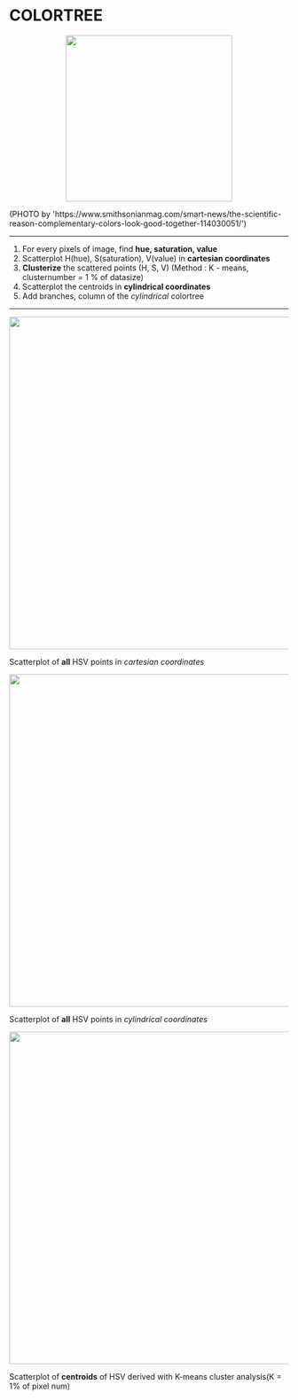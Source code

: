 # COLORTREE

<p align="center">
  <img src="https://github.com/suhyuuk/COLORTREE/blob/main/opposite.jpg"  img width="300px"/>
<p/>
(PHOTO by 'https://www.smithsonianmag.com/smart-news/the-scientific-reason-complementary-colors-look-good-together-114030051/')

***
1. For every pixels of image, find **hue, saturation, value**
2. Scatterplot H(hue), S(saturation), V(value) in **cartesian coordinates**
3. **Clusterize** the scattered points (H, S, V) (Method : K - means, clusternumber = 1 % of datasize)
4. Scatterplot the centroids in **cylindrical coordinates**
5. Add branches, column of the *cylindrical* colortree

***

<p align="center">
  <img src="https://github.com/suhyuuk/COLORTREE/blob/main/cartesian_opposite.png"  img width="600px"/>
<p/>

Scatterplot of **all** HSV points in *cartesian coordinates*



<p align="center">
  <img src="https://github.com/suhyuuk/COLORTREE/blob/main/cylindrical_opposite.png"  img width="600px"/>
<p/>

Scatterplot of **all** HSV points in *cylindrical coordinates*



<p align="center">
  <img src="https://github.com/suhyuuk/COLORTREE/blob/main/cylindrical_opposite_1per_centroids.png"  img width="600px"/>
<p/>

Scatterplot of **centroids** of HSV derived with K-means cluster analysis(K = 1% of pixel num)
